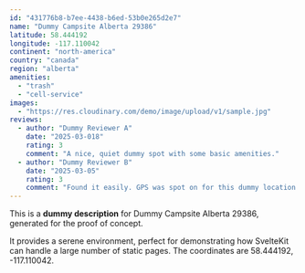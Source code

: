 ```yaml
---
id: "431776b8-b7ee-4438-b6ed-53b0e265d2e7"
name: "Dummy Campsite Alberta 29386"
latitude: 58.444192
longitude: -117.110042
continent: "north-america"
country: "canada"
region: "alberta"
amenities:
  - "trash"
  - "cell-service"
images:
  - "https://res.cloudinary.com/demo/image/upload/v1/sample.jpg"
reviews:
  - author: "Dummy Reviewer A"
    date: "2025-03-018"
    rating: 3
    comment: "A nice, quiet dummy spot with some basic amenities."
  - author: "Dummy Reviewer B"
    date: "2025-03-05"
    rating: 3
    comment: "Found it easily. GPS was spot on for this dummy location."
---
```


This is a **dummy description** for Dummy Campsite Alberta 29386, generated for the proof of concept.

It provides a serene environment, perfect for demonstrating how SvelteKit can handle a large number of static pages. The coordinates are 58.444192, -117.110042.
